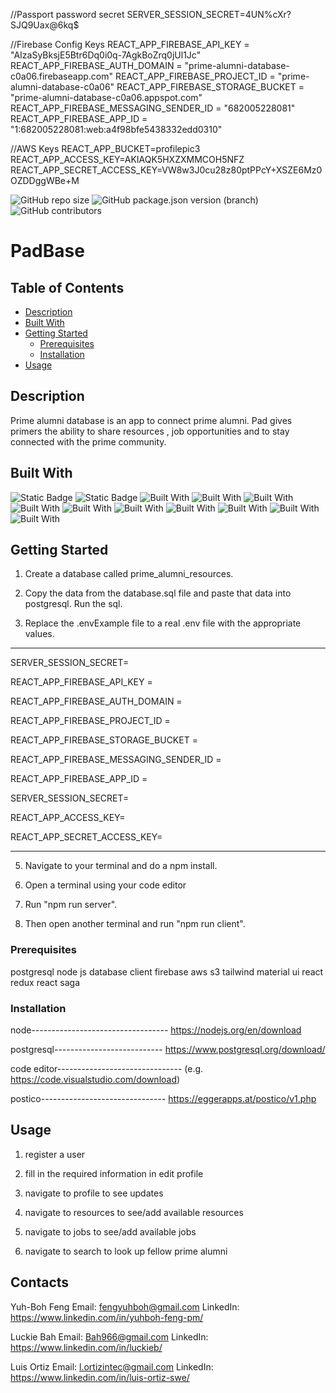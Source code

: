 //Passport password secret
SERVER_SESSION_SECRET=4UN%cXr?SJQ9Uax@6kq$

//Firebase Config Keys
REACT_APP_FIREBASE_API_KEY = "AIzaSyBksjE5Btr6Dq0i0q-7AgkBoZrq0jUl1Jc"
REACT_APP_FIREBASE_AUTH_DOMAIN = "prime-alumni-database-c0a06.firebaseapp.com"
REACT_APP_FIREBASE_PROJECT_ID = "prime-alumni-database-c0a06"
REACT_APP_FIREBASE_STORAGE_BUCKET = "prime-alumni-database-c0a06.appspot.com"
REACT_APP_FIREBASE_MESSAGING_SENDER_ID = "682005228081"
REACT_APP_FIREBASE_APP_ID = "1:682005228081:web:a4f98bfe5438332edd0310"

//AWS Keys
REACT_APP_BUCKET=profilepic3
REACT_APP_ACCESS_KEY=AKIAQK5HXZXMMCOH5NFZ
REACT_APP_SECRET_ACCESS_KEY=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

![GitHub repo size](https://img.shields.io/github/repo-size/PrimeAlumniResources/Prime-Alumni-Resources)
![GitHub package.json version (branch)](https://img.shields.io/github/package-json/v/PrimeAlumniResources/Prime-Alumni-Resources/main)
![GitHub contributors](https://img.shields.io/github/contributors/PrimeAlumniResources/Prime-Alumni-Resources)

 
    
# PadBase

## Table of Contents

- [Description](#description)
- [Built With](#built-with)
- [Getting Started](#getting-started)
  - [Prerequisites](#prerequisites)
  - [Installation](#installation)
- [Usage](#usage)

## Description

Prime alumni database is an app to connect prime alumni. Pad gives primers the ability to share resources , job opportunities and to stay connected with the prime community.

## Built With
![Static Badge](https://img.shields.io/badge/JavaScript-yellow?style=for-the-badge&logo=Javascript)
![Static Badge](https://img.shields.io/badge/HTML-orange?style=for-the-badge&logo=html5&logoColor=white)
![Built With](https://img.shields.io/badge/SQL-black?style=for-the-badge&logoColor=white)
![Built With](https://img.shields.io/badge/HTML-orange?style=for-the-badge&logo=css3&logoColor=white&color=blue)
![Built With](https://img.shields.io/badge/Tailwind_CSS-38B2AC?style=for-the-badge&logo=tailwind-css&logoColor=white)
![Built With](https://img.shields.io/badge/Material--UI-0081CB?style=for-the-badge&logo=mui&logoColor=white)
![Built With](https://img.shields.io/badge/Amazon_AWS-232F3E?style=for-the-badge&logo=amazon-aws&logoColor=white)
![Built With](https://img.shields.io/badge/React-20232A?style=for-the-badge&logo=react&logoColor=61DAFB)
![Built With](https://img.shields.io/badge/Node.js-43853D?style=for-the-badge&logo=node.js&logoColor=white)
![Built With](https://img.shields.io/badge/Redux-593D88?style=for-the-badge&logo=redux&logoColor=white)
![Built With](https://img.shields.io/badge/Redux_Saga-8A2BE2?style=for-the-badge&logo=redux-saga&logoColor=white)
![Built With](https://img.shields.io/badge/PostgreSQL-316192?style=for-the-badge&logo=postgresql&logoColor=white)

## Getting Started

1. Create a database called prime_alumni_resources.

2. Copy the data from the database.sql file and paste that data into postgresql. Run the sql.

3. Replace the .envExample file to a real .env file with the appropriate values. 

----------------------------------------------
SERVER_SESSION_SECRET=

REACT_APP_FIREBASE_API_KEY =

REACT_APP_FIREBASE_AUTH_DOMAIN =

REACT_APP_FIREBASE_PROJECT_ID =

REACT_APP_FIREBASE_STORAGE_BUCKET = 

REACT_APP_FIREBASE_MESSAGING_SENDER_ID =

REACT_APP_FIREBASE_APP_ID =

SERVER_SESSION_SECRET=

REACT_APP_ACCESS_KEY=

REACT_APP_SECRET_ACCESS_KEY=


-------------------------------------------------

5. Navigate to your terminal and do a npm install.

6. Open a terminal using your code editor 

7. Run "npm run server".

8. Then open another terminal and run "npm run client".

### Prerequisites

postgresql
node js
database client 
firebase
aws s3
tailwind
material ui
react
redux 
react saga


### Installation

node----------------------------------
https://nodejs.org/en/download

postgresql---------------------------
https://www.postgresql.org/download/

code editor-------------------------------
(e.g. https://code.visualstudio.com/download)

postico-------------------------------
https://eggerapps.at/postico/v1.php

## Usage

1. register a user

2. fill in the required information in edit profile

3. navigate to profile to see updates 

4. navigate to resources to see/add available resources

5. navigate to jobs to see/add available jobs 

6. navigate to search to look up fellow prime alumni
 
## Contacts
Yuh-Boh Feng
Email: fengyuhboh@gmail.com
LinkedIn: https://www.linkedin.com/in/yuhboh-feng-pm/

Luckie Bah
Email: Bah966@gmail.com
LinkedIn: https://www.linkedin.com/in/luckieb/

Luis Ortiz
Email: l.ortizintec@gmail.com
LinkedIn: https://www.linkedin.com/in/luis-ortiz-swe/